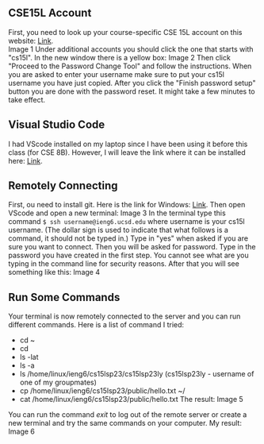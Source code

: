 ## CSE15L Account
First, you need to look up your course-specific CSE 15L account on this website:
[Link](https://sdacs.ucsd.edu/~icc/index.php).  
Image 1
Under additional accounts you should click the one that starts with "cs15l". 
In the new window there is a yellow box:
Image 2
Then click "Proceed to the Password Change Tool" and follow the instructions. 
When you are asked to enter your username make sure to put your cs15l username you have just copied.
After you click the "Finish password setup" button you are done with the password reset.
It might take a few minutes to take effect.

## Visual Studio Code
I had VScode installed on my laptop since I have been using it before this class (for CSE 8B). 
However, I will leave the link where it can be installed here: [Link](https://code.visualstudio.com/).

## Remotely Connecting
First, ou need to install git. Here is the link for Windows: [Link](https://gitforwindows.org/).
Then open VScode and open a new terminal:
Image 3
In the terminal type this command `$ ssh username@ieng6.ucsd.edu` where username is your cs15l username.
(The dollar sign is used to indicate that what follows is a command, it should not be typed in.)
Type in "yes" when asked if you are sure you want to connect.
Then you will be asked for password. Type in the password you have created in the first step. 
You cannot see what are you typing in the command line for security reasons.
After that you will see something like this: 
Image 4

## Run Some Commands
Your terminal is now remotely connected to the server and you can run different commands.
Here is a list of command I tried:
* cd ~
* cd
* ls -lat
* ls -a
* ls /home/linux/ieng6/cs15lsp23/cs15lsp23ly (cs15lsp23ly - username of one of my groupmates)  
* cp /home/linux/ieng6/cs15lsp23/public/hello.txt ~/
* cat /home/linux/ieng6/cs15lsp23/public/hello.txt
The result:
Image 5

You can run the command _exit_ to log out of the remote server or create a new terminal and try the same commands on your computer.
My result: 
Image 6




